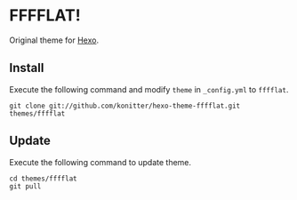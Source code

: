 # FFFFLAT!

Original theme for [Hexo].

## Install

Execute the following command and modify `theme` in `_config.yml` to `fffflat`.

```
git clone git://github.com/konitter/hexo-theme-fffflat.git themes/fffflat
```

## Update

Execute the following command to update theme.

```
cd themes/fffflat
git pull
```

[Hexo]: http://zespia.tw/hexo/